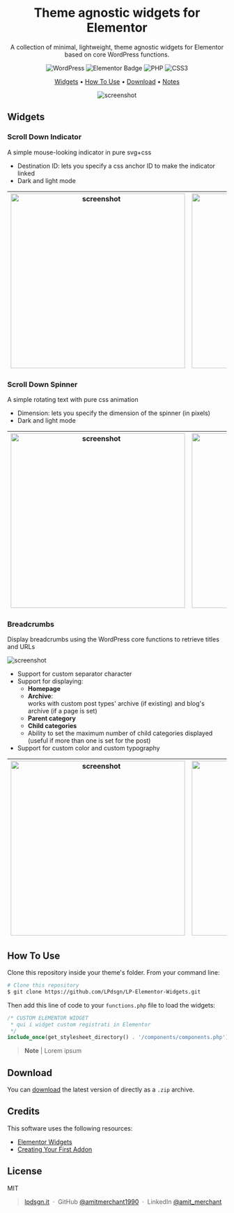 <center>

# Theme agnostic widgets for Elementor

A collection of minimal, lightweight, theme agnostic widgets for Elementor based on core WordPress functions.

![WordPress](https://img.shields.io/badge/WordPress-%23117AC9.svg?style=flat&logo=WordPress&logoColor=white)
![Elementor Badge](https://img.shields.io/badge/Elementor-92003B?logo=elementor&logoColor=fff&style=flat)
![PHP](https://img.shields.io/badge/php-%23777BB4.svg?style=flat&logo=php&logoColor=white)
![CSS3](https://img.shields.io/badge/css3-%231572B6.svg?style=flat&logo=css3&logoColor=white)

[Widgets](#widgets) •
[How To Use](#how-to-use) •
[Download](#download) •
[Notes](#notes)

![screenshot](https://raw.githubusercontent.com/amitmerchant1990/electron-markdownify/master/app/img/markdownify.gif)

</center>

## Widgets

### Scroll Down Indicator
A simple mouse-looking indicator in pure svg+css
+ Destination ID: lets you specify a css anchor ID to make the indicator linked
+ Dark and light mode

| <img src="https://lpdsgn.it/assets/img/scrollDownIndicator_preview_1.jpg" alt="screenshot" width="400"/> | <img src="https://lpdsgn.it/assets/img/scrollDownIndicator_preview.gif" alt="screenshot" width="400"/> |
|---|---|
 
### Scroll Down Spinner
A simple rotating text with pure css animation
+ Dimension: lets you specify the dimension of the spinner (in pixels)
+ Dark and light mode

| <img src="https://lpdsgn.it/assets/img/scrollDownSpinner_preview_1.jpg" alt="screenshot" width="400"/> | <img src="https://lpdsgn.it/assets/img/scrollDownSpinner_preview.gif" alt="screenshot" width="400"/> |
|---|---|

### Breadcrumbs
Display breadcrumbs using the WordPress core functions to retrieve titles and URLs

![screenshot](https://lpdsgn.it/assets/img/Breadcrumbs-preview-3.jpg)
+ Support for custom separator character
+ Support for displaying:
  - **Homepage**
  - **Archive**:<br>works with custom post types' archive (if existing) and blog's archive (if a page is set)
  - **Parent category**
  - **Child categories**
  - Ability to set the maximum number of child categories displayed (useful if more than one is set for the post)
+ Support for custom color and custom typography

| <img src="https://lpdsgn.it/assets/img/Breadcrumbs-preview-1.jpg" alt="screenshot" width="400"/> | <img src="https://lpdsgn.it/assets/img/Breadcrumbs-preview-2.jpg" alt="screenshot" width="400"/> |
|---|---|


## How To Use

Clone this repository inside your theme's folder. From your command line:

```bash
# Clone this repository
$ git clone https://github.com/LPdsgn/LP-Elementor-Widgets.git
```

Then add this line of code to your `functions.php` file to load the widgets:
```php
/* CUSTOM ELEMENTOR WIDGET 
 * qui i widget custom registrati in Elementor
 */
include_once(get_stylesheet_directory() . '/components/components.php');
```

> **Note** |
> Lorem ipsum


## Download

You can [download](https://github.com/LPdsgn/LP-Elementor-Widgets/releases/) the latest version of directly as a `.zip` archive.

## Credits

This software uses the following resources:

- [Elementor Widgets](https://developers.elementor.com/docs/widgets/)
- [Creating Your First Addon](https://developers.elementor.com/docs/getting-started/first-addon/)

## License

MIT


> [lpdsgn.it](https://lpdsgn.it) &nbsp;&middot;&nbsp;
> GitHub [@amitmerchant1990](https://github.com/LPdsgn) &nbsp;&middot;&nbsp;
> LinkedIn [@amit_merchant](https://twitter.com/amit_merchant)

